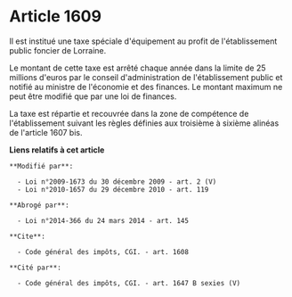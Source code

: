 # Article 1609

Il est institué une taxe spéciale d'équipement au profit de l'établissement public foncier de Lorraine. 

Le montant de cette taxe est arrêté chaque année dans la limite de 25 millions d'euros par le conseil d'administration de
l'établissement public et notifié au ministre de l'économie et des finances. Le montant maximum ne peut être modifié que par
une loi de finances. 

La taxe est répartie et recouvrée dans la zone de compétence de l'établissement suivant les règles définies aux troisième à
sixième alinéas de l'article 1607 bis.

**Liens relatifs à cet article**

	**Modifié par**:

	  - Loi n°2009-1673 du 30 décembre 2009 - art. 2 (V)
	  - Loi n°2010-1657 du 29 décembre 2010 - art. 119

	**Abrogé par**:

	  - Loi n°2014-366 du 24 mars 2014 - art. 145

	**Cite**:

	  - Code général des impôts, CGI. - art. 1608

	**Cité par**:

	  - Code général des impôts, CGI. - art. 1647 B sexies (V)
